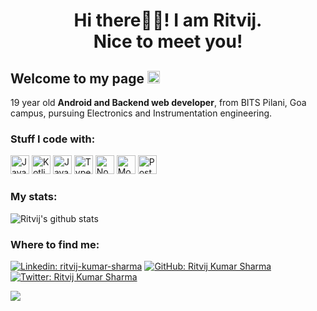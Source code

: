 <h1 align="center">Hi there👋🏻! I am Ritvij.<br> Nice to meet you!</h1>


<h2>Welcome to my page <img src="https://emojis.slackmojis.com/emojis/images/1572027842/6925/blob_sunglasses.png?1572027842" width="20" /></h2>

19 year old **Android and Backend web developer**, from BITS Pilani, Goa campus, pursuing Electronics and Instrumentation engineering.

<h3>Stuff I code with:</h3>

<img alt="Java" src="https://img.shields.io/badge/-Java-orange?style=for-the-badge&logo=java" height="30">  <img alt="Kotlin" src="https://img.shields.io/badge/-Kotlin-071a52?style=for-the-badge&logo=kotlin" height="30">    <img alt="Javascript" src="https://img.shields.io/badge/-Javascript-000?style=for-the-badge&logo=javascript" height="30">   <img alt="Typescript" src="https://img.shields.io/badge/-Typescript-lightgrey?style=for-the-badge&logo=typescript" height="30"> <img alt="Nodejs" src="https://img.shields.io/badge/-Node-brightgreen?style=for-the-badge&logo=Node.js&logoColor=white" height="30">    <img alt="Mongodb" src="https://img.shields.io/badge/-MongoDB-brightgreen?style=for-the-badge&logo=MongoDB&logoColor=white" height="30">   <img alt="Postgres" src="https://img.shields.io/badge/-PostgreSQL-blue?style=for-the-badge&logo=PostgreSQL" height="30">

<h3>My stats:</h3>

![Ritvij's github stats](https://github-readme-stats.vercel.app/api?username=ritvij14&show_icons=true&count_private=true&theme=tokyonight)

<h3>Where to find me:</h3>

[![Linkedin: ritvij-kumar-sharma](https://img.shields.io/badge/-Ritvij_Kumar_Sharma-blue?style=flat-square&logo=Linkedin&logoColor=white&link=https://www.linkedin.com/in/ritvij-kumar-sharma-1410-rks/)](https://www.linkedin.com/in/ritvij-kumar-sharma-1410-rks/)
[![GitHub: Ritvij Kumar Sharma](https://img.shields.io/github/followers/ritvij14?label=follow&style=social)](https://github.com/ritvij14)
[![Twitter: Ritvij Kumar Sharma](https://img.shields.io/twitter/follow/ritvij14_?style=social)](https://twitter.com/ritvij14_)

![](https://komarev.com/ghpvc/?username=ritvij14&label=PROFILE+VIEWS&style=plastic&color=blue)
